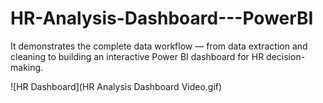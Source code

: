 # HR-Analysis-Dashboard---PowerBI
It demonstrates the complete data workflow — from data extraction and cleaning to building an interactive Power BI dashboard for HR decision-making.

![HR Dashboard](HR Analysis Dashboard Video.gif)
